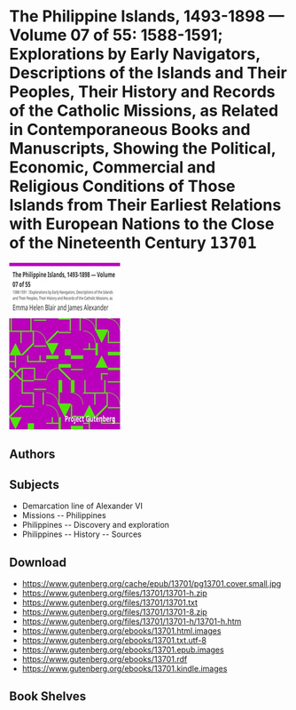 # The Philippine Islands, 1493-1898 — Volume 07 of 55: 1588-1591; Explorations by Early Navigators, Descriptions of the Islands and Their Peoples, Their History and Records of the Catholic Missions, as Related in Contemporaneous Books and Manuscripts, Showing the Political, Economic, Commercial and Religious Conditions of Those Islands from Their Earliest Relations with European Nations to the Close of the Nineteenth Century <kbd>13701</kbd>

![](./cover.medium.jpg "")

## Authors



## Subjects


 - Demarcation line of Alexander VI
 - Missions -- Philippines
 - Philippines -- Discovery and exploration
 - Philippines -- History -- Sources

## Download


 - https://www.gutenberg.org/cache/epub/13701/pg13701.cover.small.jpg
 - https://www.gutenberg.org/files/13701/13701-h.zip
 - https://www.gutenberg.org/files/13701/13701.txt
 - https://www.gutenberg.org/files/13701/13701-8.zip
 - https://www.gutenberg.org/files/13701/13701-h/13701-h.htm
 - https://www.gutenberg.org/ebooks/13701.html.images
 - https://www.gutenberg.org/ebooks/13701.txt.utf-8
 - https://www.gutenberg.org/ebooks/13701.epub.images
 - https://www.gutenberg.org/ebooks/13701.rdf
 - https://www.gutenberg.org/ebooks/13701.kindle.images

## Book Shelves


